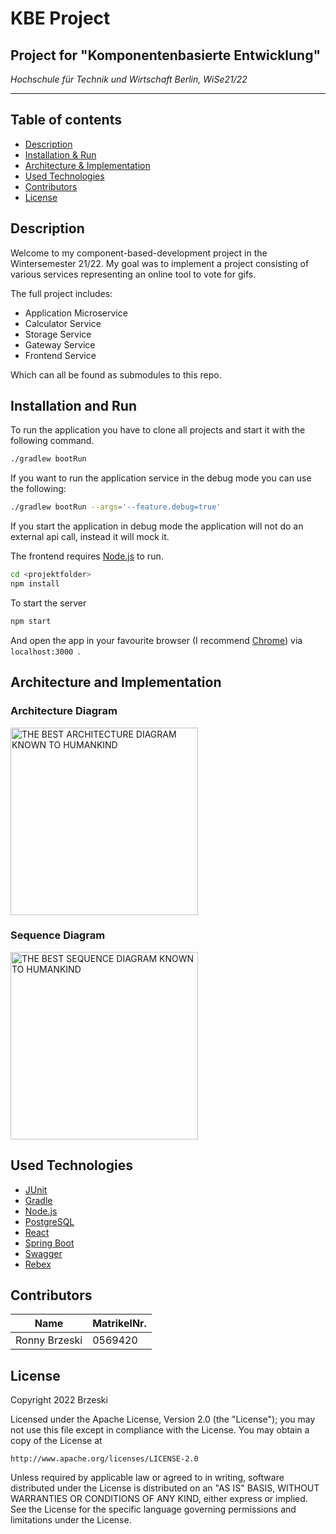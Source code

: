 # KBE Project

## Project for "Komponentenbasierte Entwicklung"

_Hochschule für Technik und Wirtschaft Berlin, WiSe21/22_

---

## Table of contents

* [Description](#description)
* [Installation & Run](#installation-and-run)
* [Architecture & Implementation](#architecture-and-implementation)
* [Used Technologies](#used-technologies)
* [Contributors](#contributors)
* [License](#license)

## Description

Welcome to my component-based-development project in the Wintersemester 21/22. My goal was to implement a project consisting of various
services representing an online tool to vote for gifs.<br>

The full project includes:

* Application Microservice
* Calculator Service
* Storage Service
* Gateway Service
* Frontend Service

Which can all be found as submodules to this repo.

## Installation and Run

To run the application you have to clone all projects and start it with the following command.

```sh
./gradlew bootRun
```

If you want to run the application service in the debug mode you can use the following:

```sh
./gradlew bootRun --args='--feature.debug=true' 
```

If you start the application in debug mode the application will not do an external api call, instead it will mock it.<br>

The frontend requires [Node.js](https://nodejs.org/) to run. <br>

```sh
cd <projektfolder>
npm install
```

To start the server

```sh
npm start
```

And open the app in your favourite browser (I recommend [Chrome](https://www.google.com/intl/de_de/chrome/))
via ```localhost:3000 ```.

## Architecture and Implementation

### Architecture Diagram
<img src="https://i.imgur.com/vEjDTTq.png" alt="THE BEST ARCHITECTURE DIAGRAM KNOWN TO HUMANKIND" height="300px">

### Sequence Diagram
<img src="https://i.imgur.com/G1EnCmh.png" alt="THE BEST SEQUENCE DIAGRAM KNOWN TO HUMANKIND" height="300px">

## Used Technologies

* [JUnit](https://junit.org/junit5/)
* [Gradle](https://gradle.org/)
* [Node.js](https://nodejs.org/)
* [PostgreSQL](https://projectlombok.org/)
* [React](https://reactjs.org/)
* [Spring Boot](https://spring.io/projects/spring-boot)
* [Swagger](https://swagger.io/)
* [Rebex](https://www.rebex.net/tiny-sftp-server/)

## Contributors

|  Name  | MatrikelNr.
| ------ | ------ | 
| Ronny Brzeski | 0569420

## License

Copyright 2022 Brzeski

Licensed under the Apache License, Version 2.0 (the "License"); you may not use this file except in compliance with the License. You may
obtain a copy of the License at

    http://www.apache.org/licenses/LICENSE-2.0

Unless required by applicable law or agreed to in writing, software distributed under the License is distributed on an "AS IS" BASIS,
WITHOUT WARRANTIES OR CONDITIONS OF ANY KIND, either express or implied. See the License for the specific language governing permissions and
limitations under the License.

